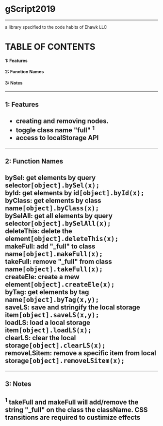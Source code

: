 # gScript2019 
____

a library specified to the code habits of Ehawk LLC
<h1>TABLE OF CONTENTS</h1>

<h4>1: Features<h4>
<h4>2: Function Names<h4>
<h4>3: Notes<h4>

____

<h2>1: Features<h2>

- creating and removing nodes.
- toggle class name "full" <sup>1</sup>
- access to localStorage API

____
<h2>2: Function Names<h2>

<div>bySel: get elements by query selector<samp>[object].bySel(x);</samp></div>
<div>byId: get elements by id<samp>[object].byId(x);</samp></div>
<div>byClass: get elements by class name<samp>[object].byClass(x);</samp></div>
<div>bySelAll: get all elements by query selector<samp>[object].bySelAll(x);</samp></div>
<div>deleteThis: delete the element<samp>[object].deleteThis(x);</samp></div>
<div>makeFull: add "_full" to class name<samp>[object].makeFull(x);</samp></div>
<div>takeFull: remove "_full" from class name<samp>[object].takeFull(x);</samp></div>
<div>createEle: create a mew element<samp>[object].createEle(x);</samp></div>
<div>byTag: get elements by tag name<samp>[object].byTag(x,y);</samp></div>
<div>saveLS: save and stringify the local storage item<samp>[object].saveLS(x,y);</samp></div>
<div>loadLS: load a local storage item<samp>[object].loadLS(x);</samp></div>
<div>clearLS: clear the local storage<samp>[object].clearLS(x);</samp></div>
<div>removeLSitem: remove a specific item from local storage<samp>[object].removeLSitem(x);</samp></div>

____
<h2>3: Notes<h2>

<sup>1</sup> takeFull and makeFull will add/remove the string "\_full" on the class the className.  CSS transitions are required to custimize effects

